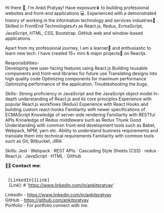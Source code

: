Hi there 👋, I'm Ankit Pratyay!
Have exposure♛ to building professional websites and front-end applications 💻. Experienced with a demonstrated history of working in the information technology and services industries🏢 . Skilled in FrontEnd Technologies✍️ as React.js, Redux, EcmaScript, JavaScript, HTML, CSS, Bootstrap. GitHub web and window-based applications.

Apart from my professional journey, I am a learner📝 and enthusiastic to learn new tech. I have created 15+ mini & major projects💼 on Reactjs.

Responsibilities- <br/> Developing new user-facing features using React.js Building reusable components and front-end libraries for future use Translating designs into high quality code Optimizing components for maximum performance Optimizing performance of the application. Troubleshooting the bugs.

Skills- Strong proficiency in JavaScript and the JavaScript object model In-depth understanding of React.js and its core principles Experience with popular React.js workflows (Redux) Experience with React Hooks and building custom react-hooks Familiarity with newer specifications of ECMAScript Knowledge of server-side rendering Familiarity with RESTful APIs Knowledge of Redux middleware such as Redux Thunk Good Understanding with common front-end development tools such as Babel, Webpack, NPM, yarn etc. Ability to understand business requirements and translate them into technical requirements Familiarity with common tools such as Git, Bitbucket, JIRA

Skills: Jest · Webpack · REST APIs · Cascading Style Sheets (CSS) · redux · React.js · JavaScript · HTML · GitHub

🙋‍♂️ 𝗖𝗼𝗻𝘁𝗮𝗰𝘁 𝗺𝗲:

<kbd> <br> [LinkedIn][Link] <br> </kbd>
[Link]: # 'https://www.linkedin.com/in/ankitpratyay'

LinkedIn - https://www.linkedin.com/in/ankitpratyay <br />
GitHub - https://github.com/ankitpratyay <br />
Portfolio - For portfolio connect with me.
